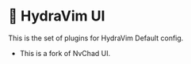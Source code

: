 # 🌊 HydraVim UI

This is the set of plugins for HydraVim Default config.

- This is a fork of NvChad UI.
